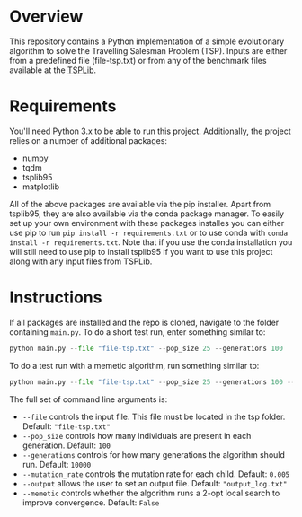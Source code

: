 # Overview

This repository contains a Python implementation of a simple evolutionary algorithm to solve the Travelling Salesman Problem (TSP). Inputs are either from a predefined file (file-tsp.txt) or from any of the benchmark files available at the [TSPLib](http://elib.zib.de/pub/mp-testdata/tsp/tsplib/tsplib.html).

# Requirements

You'll need Python 3.x to be able to run this project. Additionally, the project relies on a number of additional packages:
* numpy
* tqdm
* tsplib95
* matplotlib

All of the above packages are available via the pip installer. Apart from tsplib95, they are also available via the conda package manager. 
To easily set up your own environment with these packages installes you can either use pip to run `pip install -r requirements.txt` or to use conda with `conda install -r requirements.txt`. Note that if you use the conda installation you will still need to use pip to install tsplib95 if you want to use this project along with any input files from TSPLib.

# Instructions

If all packages are installed and the repo is cloned, navigate to the folder containing `main.py`. To do a short test run, enter something similar to:
```python
python main.py --file "file-tsp.txt" --pop_size 25 --generations 100
```

To do a test run with a memetic algorithm, run something similar to:
```python
python main.py --file "file-tsp.txt" --pop_size 25 --generations 100 --memetic
```

The full set of command line arguments is:
* `--file` controls the input file. This file must be located in the tsp folder. Default: `"file-tsp.txt"`
* `--pop_size` controls how many individuals are present in each generation. Default: `100`
* `--generations` controls for how many generations the algorithm should run. Default: `10000`
* `--mutation_rate` controls the mutation rate for each child. Default: `0.005`
* `--output` allows the user to set an output file. Default: `"output_log.txt"`
* `--memetic` controls whether the algorithm runs a 2-opt local search to improve convergence. Default: `False`
